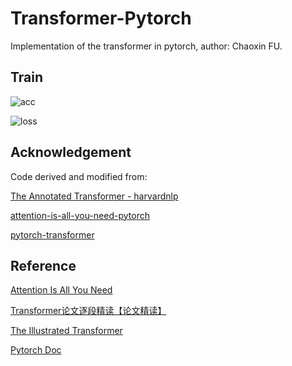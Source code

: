 # Transformer-Pytorch
Implementation of the transformer in pytorch, author: Chaoxin FU.

## Train

![acc](https://user-images.githubusercontent.com/51994221/153574287-846db6b3-d8e4-4a51-8d7d-03b803c2d889.png)

![loss](https://user-images.githubusercontent.com/51994221/153574295-769444ea-9b9d-4a8a-b201-523892df8ebe.png)


## Acknowledgement

Code derived and modified from: 

[The Annotated Transformer - harvardnlp](http://nlp.seas.harvard.edu/2018/04/03/attention.html)

[attention-is-all-you-need-pytorch](https://github.com/jadore801120/attention-is-all-you-need-pytorch)

[pytorch-transformer](https://github.com/leviswind/pytorch-transformer)


## Reference

[Attention Is All You Need](www.arixv.1706.03762)

[Transformer论文逐段精读【论文精读】](https://www.bilibili.com/video/BV1pu411o7BE/?spm_id_from=333.788)

[The Illustrated Transformer](https://jalammar.github.io/illustrated-transformer/)

[Pytorch Doc](https://pytorch.org/docs)
